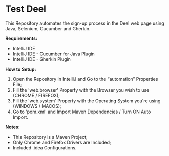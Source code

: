 # Test Deel

This Repository automates the sign-up process in the Deel web page using Java, Selenium,
Cucumber and Gherkin.

**Requirements:**
- IntelliJ IDE
- IntelliJ IDE - Cucumber for Java Plugin
- IntelliJ IDE - Gherkin Plugin

**How to Setup:**
1. Open the Repository in IntelliJ and Go to the “automation” Properties File;
2. Fill the 'web.browser' Property with the Browser you wish to use (CHROME / FIREFOX);
3. Fill the 'web.system' Property with the Operating System you're using (WINDOWS / MACOS);
4. Go to 'pom.xml' and Import Maven Dependencies / Turn ON Auto Import.

**Notes:**
- This Repository is a Maven Project;
- Only Chrome and Firefox Drivers are Included;
- Included .idea Configurations.
